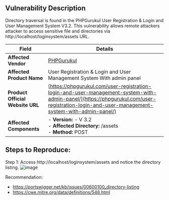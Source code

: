 ## Vulnerability Description

Directory traversal is found in the PHPGurukul User Registration & Login and User Management System V3.2. This vulnerability allows remote attackers attacker to access sensitive file and directories via http://localhost/loginsystem/assets URL.


| **Field**                        | **Details**                                                                                                                                                                                |
|----------------------------------|--------------------------------------------------------------------------------------------------------------------------------------------------------------------------------------------|
| **Affected Vendor**              | [PHPGurukul](https://phpgurukul.com/)                                                                                                                                                      |
| **Affected Product Name**        | User Registration & Login and User Management System With admin panel                                                                                                                      |
| **Product Official Website URL** | [https://phpgurukul.com/user-registration-login-and-user-management-system-with-admin-panel/](https://phpgurukul.com/user-registration-login-and-user-management-system-with-admin-panel/) |
| **Affected Components**   <br>       | - **Version:** -  V 3.2 <br> - **Affected Directory:** /assets <br> - **Method:** POST                                                                           |


## Steps to Reproduce:

Step 1: Access http://localhost/loginsystem/assets and notice the directory listing.
![image](https://github.com/user-attachments/assets/d4202db7-a52a-4551-b154-18387e6fd262)


Recommendation:

- https://portswigger.net/kb/issues/00600100_directory-listing
- https://cwe.mitre.org/data/definitions/548.html
